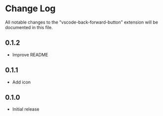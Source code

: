# Change Log
All notable changes to the "vscode-back-forward-button" extension will be documented in this file.

## 0.1.2
- Improve README

## 0.1.1
- Add icon

## 0.1.0
- Initial release